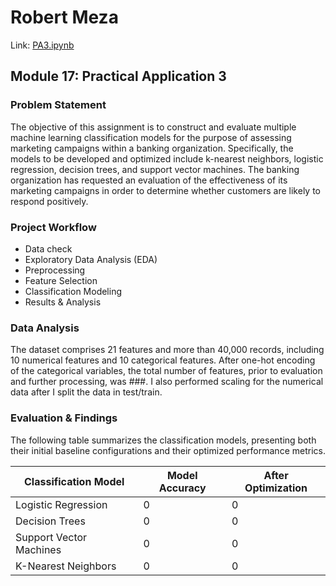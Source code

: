 # Robert Meza
Link: [PA3.ipynb](https://cnn.com/)

## Module 17: Practical Application 3

### Problem Statement
The objective of this assignment is to construct and evaluate multiple machine learning classification models for the purpose of assessing marketing campaigns within a banking organization. Specifically, the models to be developed and optimized include k-nearest neighbors, logistic regression, decision trees, and support vector machines. The banking organization has requested an evaluation of the effectiveness of its marketing campaigns in order to determine whether customers are likely to respond positively.

###  Project Workflow
- Data check
- Exploratory Data Analysis (EDA)
- Preprocessing
- Feature Selection
- Classification Modeling
- Results & Analysis

### Data Analysis
The dataset comprises 21 features and more than 40,000 records, including 10 numerical features and 10 categorical features. After one-hot encoding of the categorical variables, the total number of features, prior to evaluation and further processing, was ###. I also performed scaling for the numerical data after I split the data in test/train. 

### Evaluation & Findings
The following table summarizes the classification models, presenting both their initial baseline configurations and their optimized performance metrics.

| Classification Model | Model Accuracy | After Optimization |
| --- | --- | --- |
| Logistic Regression | 0 | 0 |
| Decision Trees | 0 | 0 |
| Support Vector Machines | 0 | 0 |
| K-Nearest Neighbors | 0 | 0 | 
